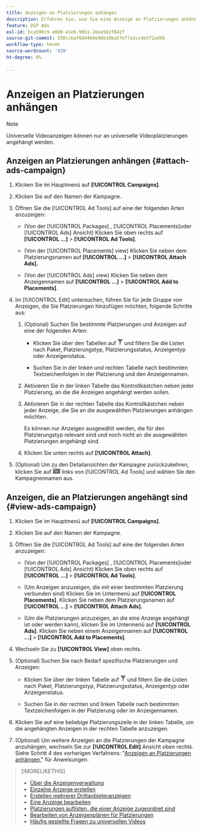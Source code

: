 ```yaml
---
title: Anzeigen an Platzierungen anhängen
description: Erfahren Sie, wie Sie eine Anzeige an Platzierungen anhängen.
feature: DSP Ads
exl-id: bca590c9-e0d0-41e6-96b1-26ea5b2f842f
source-git-commit: 550ccbaf6844b9e9bb10ba5fef7a3cc4e5f2ad9b
workflow-type: tm+mt
source-wordcount: '439'
ht-degree: 0%

---
```


# Anzeigen an Platzierungen anhängen

>[!NOTE]
>
>Universelle Videoanzeigen können nur an universelle Videoplatzierungen angehängt werden.

## Anzeigen an Platzierungen anhängen {#attach-ads-campaign}

1. Klicken Sie im Hauptmenü auf **[!UICONTROL Campaigns]**.

1. Klicken Sie auf den Namen der Kampagne.

1. Öffnen Sie die [!UICONTROL Ad Tools] auf eine der folgenden Arten anzuzeigen:

   * (Von der [!UICONTROL Packages] , [!UICONTROL Placements]oder [!UICONTROL Ads] Ansicht) Klicken Sie oben rechts auf **[!UICONTROL ...]** > **[!UICONTROL Ad Tools]**.

   * (Von der [!UICONTROL Placements] view) Klicken Sie neben dem Platzierungsnamen auf  **[!UICONTROL ...]** > **[!UICONTROL Attach Ads].**

   * (Von der [!UICONTROL Ads] view) Klicken Sie neben dem Anzeigennamen auf  **[!UICONTROL ...]** > **[!UICONTROL Add to Placements]**.

1. Im [!UICONTROL Edit] untersuchen, führen Sie für jede Gruppe von Anzeigen, die Sie Platzierungen hinzufügen möchten, folgende Schritte aus:

   1. (Optional) Suchen Sie bestimmte Platzierungen und Anzeigen auf eine der folgenden Arten:

      * Klicken Sie über den Tabellen auf ![Filter](/help/dsp/assets/filter.png) und filtern Sie die Listen nach Paket, Platzierungstyp, Platzierungsstatus, Anzeigentyp oder Anzeigenstatus.

      * Suchen Sie in der linken und rechten Tabelle nach bestimmten Textzeichenfolgen in der Platzierung und den Anzeigennamen.

   1. Aktivieren Sie in der linken Tabelle das Kontrollkästchen neben jeder Platzierung, an die die Anzeigen angehängt werden sollen.

   1. Aktivieren Sie in der rechten Tabelle das Kontrollkästchen neben jeder Anzeige, die Sie an die ausgewählten Platzierungen anhängen möchten.

      Es können nur Anzeigen ausgewählt werden, die für den Platzierungstyp relevant sind und noch nicht an die ausgewählten Platzierungen angehängt sind.

   1. Klicken Sie unten rechts auf  **[!UICONTROL Attach]**.

1. (Optional) Um zu den Detailansichten der Kampagne zurückzukehren, klicken Sie auf ![Zurück zum Ordner](/help/dsp/assets/breadcrumb-return.png "Zurück zum Ordner") links von [!UICONTROL Ad Tools] und wählen Sie den Kampagnennamen aus.

## Anzeigen, die an Platzierungen angehängt sind {#view-ads-campaign}

<!-- should be a separate page, combined with "List the Placements Associated with an Ad" (although that pertains to a single ad only), or maybe just rename this topic -->

1. Klicken Sie im Hauptmenü auf **[!UICONTROL Campaigns]**.

1. Klicken Sie auf den Namen der Kampagne.

1. Öffnen Sie die [!UICONTROL Ad Tools] auf eine der folgenden Arten anzuzeigen:

   * (Von der [!UICONTROL Packages] , [!UICONTROL Placements]oder [!UICONTROL Ads] Ansicht) Klicken Sie oben rechts auf **[!UICONTROL ...]** > **[!UICONTROL Ad Tools]**.

   * (Um Anzeigen anzuzeigen, die mit einer bestimmten Platzierung verbunden sind) Klicken Sie im Untermenü auf **[!UICONTROL Placements]**. Klicken Sie neben dem Platzierungsnamen auf  **[!UICONTROL ...]** > **[!UICONTROL Attach Ads].**

   * (Um die Platzierungen anzuzeigen, an die eine Anzeige angehängt ist oder werden kann), klicken Sie im Untermenü auf **[!UICONTROL Ads]**. Klicken Sie neben einem Anzeigennamen auf  **[!UICONTROL ...]** > **[!UICONTROL Add to Placements]**.

1. Wechseln Sie zu **[!UICONTROL View]** oben rechts.

1. (Optional) Suchen Sie nach Bedarf spezifische Platzierungen und Anzeigen:

   * Klicken Sie über der linken Tabelle auf ![Filter](/help/dsp/assets/filter.png) und filtern Sie die Listen nach Paket, Platzierungstyp, Platzierungsstatus, Anzeigentyp oder Anzeigenstatus.

   * Suchen Sie in der rechten und linken Tabelle nach bestimmten Textzeichenfolgen in der Platzierung oder im Anzeigennamen.

1. Klicken Sie auf eine beliebige Platzierungszeile in der linken Tabelle, um die angehängten Anzeigen in der rechten Tabelle anzuzeigen.

1. (Optional) Um weitere Anzeigen an die Platzierungen der Kampagne anzuhängen, wechseln Sie zur **[!UICONTROL Edit]** Ansicht oben rechts. Siehe Schritt 4 des vorherigen Verfahrens: &quot;[Anzeigen an Platzierungen anhängen](#attach-ads-campaign),&quot; für Anweisungen.

>[!MORELIKETHIS]
>
>* [Über die Anzeigenverwaltung](ad-about.md)
>* [Einzelne Anzeige erstellen](ad-create.md)
>* [Erstellen mehrerer Drittanbieteranzeigen](ad-create-multiple.md)
>* [Eine Anzeige bearbeiten](ad-edit.md)
>* [Platzierungen auflisten, die einer Anzeige zugeordnet sind](ad-list-placements.md)
>* [Bearbeiten von Anzeigenplänen für Platzierungen](/help/dsp/campaign-management/placements/placement-edit-ad-schedule.md)
>* [Häufig gestellte Fragen zu universellen Videos](/help/dsp/campaign-management/faq-universal-video.md)
